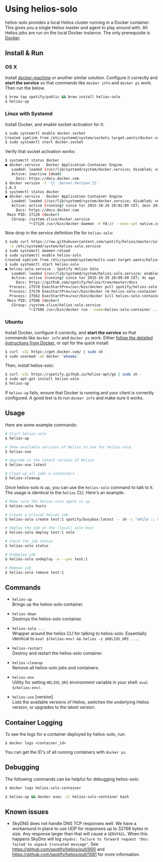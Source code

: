 # Using helios-solo

helios-solo provides a local Helios cluster running in a Docker container. This
gives you a single Helios master and agent to play around with. All Helios jobs
are run on the local Docker instance. The only prerequisite is
[Docker](https://docs.docker.com/installation/).

## Install & Run

### OS X

Install [docker-machine](https://docs.docker.com/machine/) or
another similar solution. Configure it correctly and **start the service** so that commands like
`docker info` and `docker ps` work. Then run the below.

```bash
$ brew tap spotify/public && brew install helios-solo
$ helios-up
```

### Linux with Systemd

Install Docker, and enable socket-activation for it:

```bash
$ sudo systemctl enable docker.socket
Created symlink from /etc/systemd/system/sockets.target.wants/docker.socket to /usr/lib/systemd/system/docker.socket.
$ sudo systemctl start docker.socket
```

Verify that socket activation works:

```bash
$ systemctl status docker
● docker.service - Docker Application Container Engine
   Loaded: loaded (/usr/lib/systemd/system/docker.service; disabled; vendor preset: disabled)
   Active: inactive (dead)
     Docs: https://docs.docker.com
$ docker version -f '{{ .Server.Version }}'
1.8.3
$ systemctl status docker
● docker.service - Docker Application Container Engine
   Loaded: loaded (/usr/lib/systemd/system/docker.service; disabled; vendor preset: disabled)
   Active: active (running) since tor 2015-10-29 20:01:09 CET; 1min 34s ago
     Docs: https://docs.docker.com
 Main PID: 27126 (docker)
   CGroup: /system.slice/docker.service
           └─27126 /usr/bin/docker daemon -H fd:// --exec-opt native.cgroupdriver=cgroupfs
```

Now drop in the service definition file for `helios-solo`:

```bash
$ sudo curl https://raw.githubusercontent.com/spotify/helios/master/solo/helios-solo.service \
  -o /etc/systemd/system/helios-solo.service
$ sudo systemctl daemon-reload
$ sudo systemctl enable helios-solo
Created symlink from /etc/systemd/system/multi-user.target.wants/helios-solo.service to /etc/systemd/system/helios-solo.service.
$ sudo systemctl start helios-solo
● helios-solo.service - Spotify Helios Solo
   Loaded: loaded (/usr/lib/systemd/system/helios-solo.service; enabled; vendor preset: disabled)
   Active: active (running) since tor 2015-10-29 20:08:49 CET; 4s ago
     Docs: https://github.com/spotify/helios/tree/master/docs
  Process: 27578 ExecStartPre=/usr/bin/docker pull spotify/helios-solo (code=exited, status=0/SUCCESS)
  Process: 27570 ExecStartPre=/usr/bin/docker rm helios-solo-container (code=exited, status=0/SUCCESS)
  Process: 27562 ExecStartPre=/usr/bin/docker kill helios-solo-container (code=exited, status=1/FAILURE)
 Main PID: 27586 (docker)
   CGroup: /system.slice/helios-solo.service
           └─27586 /usr/bin/docker run --name=helios-solo-container ...
```

### Ubuntu

Install Docker, configure it correctly, and **start the service** so that
commands like `docker info` and `docker ps` work. Either
[follow the detailed instructions from Docker](https://docs.docker.com/installation/),
or opt for the quick install:

```bash
$ curl -sSL https://get.docker.com/ | sudo sh -
$ sudo usermod -aG docker `whoami`
```

Then, install helios-solo:

```bash
$ curl -sSL https://spotify.github.io/helios-apt/go | sudo sh -
$ sudo apt-get install helios-solo
$ helios-up
```

If `helios-up` fails, ensure that Docker is running and your client is correctly
configured. A good test is to run `docker info` and make sure it works.

## Usage

Here are some example commands:

```bash
# Start helios-solo
$ helios-up

# Show available versions of Helios to use for helios-solo
$ helios-use

# Upgrade to the latest version of Helios
$ helios-use latest

# Clean up all jobs & containers
$ helios-cleanup
```

Once helios-solo is up, you can use the `helios-solo` command to talk to it. The
usage is identical to the `helios` CLI. Here's an example:

```bash
# Make sure the helios-solo agent is up
$ helios-solo hosts

# Create a trivial helios job
$ helios-solo create test:1 spotify/busybox:latest -- sh -c "while :; do sleep 1; done"

# Deploy the job on the (local) solo host
$ helios-solo deploy test:1 solo

# Check the job status
$ helios-solo status

# Undeploy job
$ helios-solo undeploy -a --yes test:1

# Remove job
$ helios-solo remove test:1
```

## Commands

- `helios-up`<br />
  Brings up the helios-solo container.

- `helios-down`<br />
  Destroys the helios-solo container.

- `helios-solo ...`<br />
  Wrapper around the helios CLI for talking to helios-solo.
  Essentially identical to `eval $(helios-env) && helios -z $HELIOS_URI ...`.

- `helios-restart`<br />
  Destroy and restart the helios-solo container.

- `helios-cleanup`<br />
  Remove all helios-solo jobs and containers.

- `helios-env`<br />
  Utility for setting `HELIOS_URI` environment variable in your
  shell: `eval $(helios-env)`.

- `helios-use` [version]<br />
  Lists the available versions of Helios, switches the underlying Helios version, or upgrades to the latest version.

## Container Logging

To see the logs for a container deployed by helios-solo, run:

    $ docker logs <container_id>

You can get the ID's of all running containers with `docker ps`.

## Debugging

The following commands can be helpful for debugging helios-solo:

```bash
$ docker logs helios-solo-container

$ helios-up && docker exec -it helios-solo-container bash
```

## Known issues

- SkyDNS does not handle DNS TCP responses well. We have a workaround in place to use UDP for responses up to 32768 bytes in size. Any response larger than that will cause a `SERVFAIL`. When this happens SkyDns will log `skydns: failure to forward request "dns: failed to unpack truncated message"`. See https://github.com/spotify/helios/pull/900 and https://github.com/spotify/helios/pull/1081 for more information.
